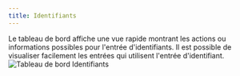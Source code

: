 ```yaml
---
title: Identifiants
---
```

Le tableau de bord affiche une vue rapide montrant les actions ou informations possibles pour l&apos;entrée d&apos;identifiants. Il est possible de visualiser facilement les entrées qui utilisent l&apos;entrée d&apos;identifiant.  
![Tableau de bord Identifiants](/img/fr/rdm/mac/clip4503.png) 

